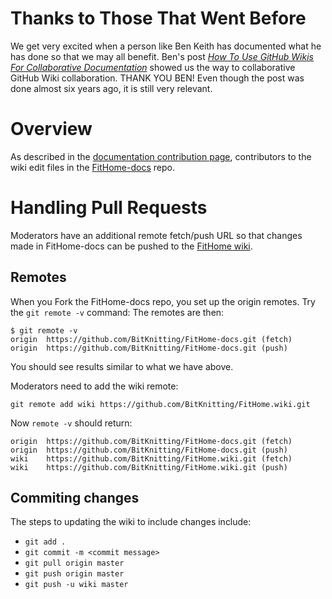 # Thanks to Those That Went Before
We get very excited when a person like Ben Keith has documented what he has done so that we may all benefit. Ben's post [_How To Use GitHub Wikis For Collaborative Documentation_](https://labs.inn.org/2014/05/19/applying-git-to-github-wikis/) showed us the way to collaborative GitHub Wiki collaboration.  THANK YOU BEN!  Even though the post was done almost six years ago, it is still very relevant.  
# Overview
As described in the [documentation contribution page](Contributing_to_documentation), contributors to the wiki edit files in the [FitHome-docs](https://github.com/BitKnitting/FitHome-docs) repo.
# Handling Pull Requests
Moderators have an additional remote fetch/push URL so that changes made in FitHome-docs can be pushed to the [FitHome wiki](https://github.com/BitKnitting/FitHome/wiki).

## Remotes
When you Fork the FitHome-docs repo, you set up the origin remotes.  Try the `git remote -v` command:
The remotes are then:
```
$ git remote -v
origin  https://github.com/BitKnitting/FitHome-docs.git (fetch)
origin  https://github.com/BitKnitting/FitHome-docs.git (push)  
```
You should see results similar to what we have above.

Moderators need to add the wiki remote:  
```  
git remote add wiki https://github.com/BitKnitting/FitHome.wiki.git  

```
Now `remote -v` should return:
```
origin  https://github.com/BitKnitting/FitHome-docs.git (fetch)
origin  https://github.com/BitKnitting/FitHome-docs.git (push)
wiki    https://github.com/BitKnitting/FitHome.wiki.git (fetch)
wiki    https://github.com/BitKnitting/FitHome.wiki.git (push)
```
## Commiting changes
The steps to updating the wiki to include changes include:  
- `git add .`
- `git commit -m <commit message>`
- `git pull origin master`
- `git push origin master`
- `git push -u wiki master`

